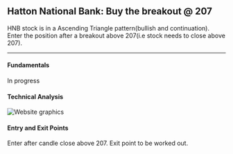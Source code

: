 ## Hatton National Bank: Buy the breakout @ 207

HNB stock is in a Ascending Triangle pattern(bullish and continuation). Enter the position after a breakout above 207(i.e stock needs to close above 207).



---

#### Fundamentals
In progress

#### Technical Analysis

![Website graphics](https://github.com/stockpickslk/stockpickslk.github.io/assets/173802017/07af98f7-c6f9-4cd5-a560-1d69ab0ba68c)


#### Entry and Exit Points
Enter after candle close above 207.
Exit point to be worked out.

